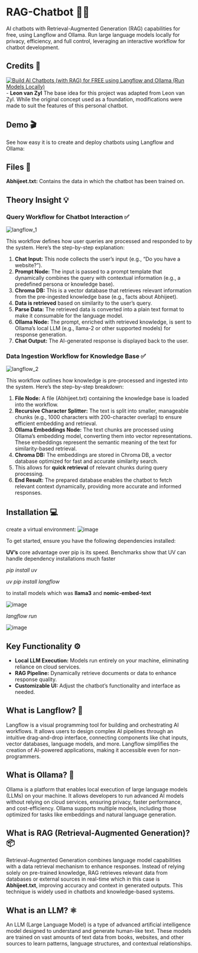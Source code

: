 # RAG-Chatbot 🦜🔗
AI chatbots with Retrieval-Augmented Generation (RAG) capabilities for free, using Langflow and Ollama. Run large language models locally for privacy, efficiency, and full control, leveraging an interactive workflow for chatbot development.

## Credits 🤖
[![Build AI Chatbots (with RAG) for FREE using Langflow and Ollama (Run Models Locally)](https://www.youtube.com/watch?v=tVwdpQyjtOc.jpg)](https://www.youtube.com/watch?v=tVwdpQyjtOc) - **Leon van Zyl**
The base idea for this project was adapted from Leon van Zyl. While the original concept used as a foundation, modifications were made to suit the features of this personal chatbot.

## Demo 🎬
See how easy it is to create and deploy chatbots using Langflow and Ollama:

## Files 📄

**Abhijeet.txt:** Contains the data in which the chatbot has been trained on.

## Theory Insight 💡
### Query Workflow for Chatbot Interaction ✅
![langflow_1](https://github.com/user-attachments/assets/cdc0c3db-921d-4e98-8eb4-349f20de5d1b)

This workflow defines how user queries are processed and responded to by the system. Here’s the step-by-step explanation:

1. **Chat Input:** This node collects the user’s input (e.g., “Do you have a website?”).
2. **Prompt Node:** The input is passed to a prompt template that dynamically combines the query with contextual information (e.g., a predefined persona or knowledge base).
3. **Chroma DB:** This is a vector database that retrieves relevant information from the pre-ingested knowledge base (e.g., facts about Abhijeet).
4. **Data is retrieved** based on similarity to the user’s query.
5. **Parse Data:** The retrieved data is converted into a plain text format to make it consumable for the language model.
6. **Ollama Node:** The prompt, enriched with retrieved knowledge, is sent to Ollama’s local LLM (e.g., llama-2 or other supported models) for response generation.
7. **Chat Output:** The AI-generated response is displayed back to the user.

### Data Ingestion Workflow for Knowledge Base ✅
![langflow_2](https://github.com/user-attachments/assets/1d19ab34-4936-4fcd-a8f3-0d8e7cb357c0)

This workflow outlines how knowledge is pre-processed and ingested into the system. Here’s the step-by-step breakdown:

1. **File Node:** A file (Abhijeet.txt) containing the knowledge base is loaded into the workflow.
2. **Recursive Character Splitter:** The text is split into smaller, manageable chunks (e.g., 1000 characters with 200-character overlap) to ensure efficient embedding and retrieval.
3. **Ollama Embeddings Node:** The text chunks are processed using Ollama’s embedding model, converting them into vector representations. These embeddings represent the semantic meaning of the text for similarity-based retrieval.
4. **Chroma DB:** The embeddings are stored in Chroma DB, a vector database optimized for fast and accurate similarity search.
5. This allows for **quick retrieval** of relevant chunks during query processing.
6. **End Result:** The prepared database enables the chatbot to fetch relevant context dynamically, providing more accurate and informed responses.


## Installation 💻

create a virtual environment:
![image](https://github.com/user-attachments/assets/3e7c72bc-fee8-4f01-8f61-29aa5b247793)

To get started, ensure you have the following dependencies installed:

**UV’s** core advantage over pip is its speed. Benchmarks show that UV can handle dependency installations much faster 

*pip install uv*

*uv pip install langflow*

to install models which was **llama3** and **nomic-embed-text**

![image](https://github.com/user-attachments/assets/82de4ceb-2ea6-4019-bd7c-7e478074cfa8)

*langflow run*

![image](https://github.com/user-attachments/assets/658f2caa-5197-42a4-9933-808eaa7b276a)

## Key Functionality ⚙️

- **Local LLM Execution:** Models run entirely on your machine, eliminating reliance on cloud services.
- **RAG Pipeline:** Dynamically retrieve documents or data to enhance response quality.
- **Customizable UI:** Adjust the chatbot’s functionality and interface as needed.

## What is Langflow? 🔗
Langflow is a visual programming tool for building and orchestrating AI workflows. It allows users to design complex AI pipelines through an intuitive drag-and-drop interface, connecting components like chat inputs, vector databases, language models, and more. Langflow simplifies the creation of AI-powered applications, making it accessible even for non-programmers.

## What is Ollama? 🦙
Ollama is a platform that enables local execution of large language models (LLMs) on your machine. It allows developers to run advanced AI models without relying on cloud services, ensuring privacy, faster performance, and cost-efficiency. Ollama supports multiple models, including those optimized for tasks like embeddings and natural language generation.

## What is RAG (Retrieval-Augmented Generation)? 📦
Retrieval-Augmented Generation combines language model capabilities with a data retrieval mechanism to enhance responses. Instead of relying solely on pre-trained knowledge, RAG retrieves relevant data from databases or external sources in real-time which in this case is **Abhijeet.txt**, improving accuracy and context in generated outputs. This technique is widely used in chatbots and knowledge-based systems.

## What is an LLM? ⚛️
An LLM (Large Language Model) is a type of advanced artificial intelligence model designed to understand and generate human-like text. These models are trained on vast amounts of text data from books, websites, and other sources to learn patterns, language structures, and contextual relationships.
